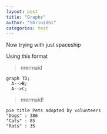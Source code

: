 ```yaml
---
layout: post
title: "Graphs"
author: "Shrinidhi"
categories: test
---
```



Now trying with just spaceship


Using this format

> mermaid 


```mermaid!
graph TD;
  A-->B;
  A-->C;
```

> mermaid!


```mermaid!
pie title Pets adopted by volunteers
"Dogs" : 386
"Cats" : 85
"Rats" : 35
```
